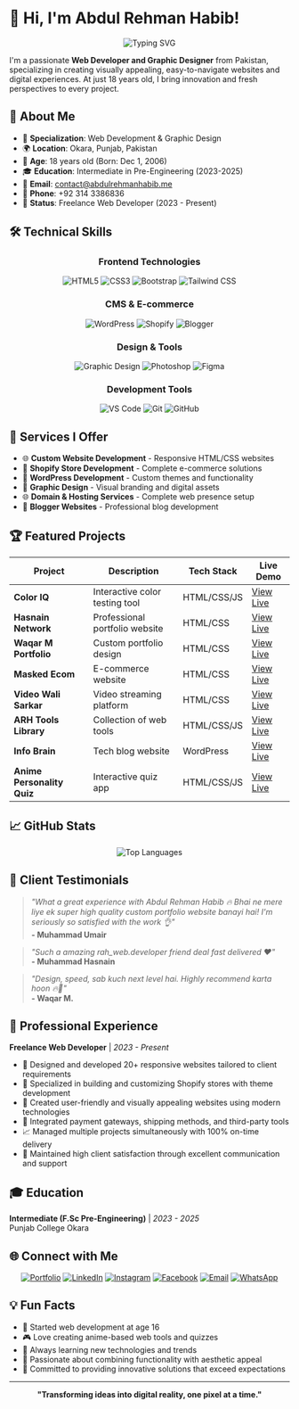 # 👋 Hi, I'm Abdul Rehman Habib!

<div align="center">
  <img src="https://readme-typing-svg.herokuapp.com?font=Fira+Code&pause=1000&color=36BCF7&center=true&vCenter=true&width=435&lines=Web+Developer+%26+Graphic+Designer;Shopify+%26+WordPress+Expert;Creating+Amazing+Digital+Experiences;18+Years+Old+%7C+Pakistan" alt="Typing SVG" />
</div>

I'm a passionate **Web Developer and Graphic Designer** from Pakistan, specializing in creating visually appealing, easy-to-navigate websites and digital experiences. At just 18 years old, I bring innovation and fresh perspectives to every project.

## 🚀 About Me

- 🎯 **Specialization**: Web Development & Graphic Design
- 🌍 **Location**: Okara, Punjab, Pakistan
- 🎂 **Age**: 18 years old (Born: Dec 1, 2006)
- 🎓 **Education**: Intermediate in Pre-Engineering (2023-2025)
- 📧 **Email**: contact@abdulrehmanhabib.me
- 📱 **Phone**: +92 314 3386836
- 💼 **Status**: Freelance Web Developer (2023 - Present)

## 🛠️ Technical Skills

<div align="center">

### Frontend Technologies
![HTML5](https://img.shields.io/badge/HTML5-90%25-E34F26?style=for-the-badge&logo=html5&logoColor=white)
![CSS3](https://img.shields.io/badge/CSS3-80%25-1572B6?style=for-the-badge&logo=css3&logoColor=white)
![Bootstrap](https://img.shields.io/badge/Bootstrap-Expert-7952B3?style=for-the-badge&logo=bootstrap&logoColor=white)
![Tailwind CSS](https://img.shields.io/badge/Tailwind_CSS-Expert-38B2AC?style=for-the-badge&logo=tailwind-css&logoColor=white)

### CMS & E-commerce
![WordPress](https://img.shields.io/badge/WordPress-95%25-21759B?style=for-the-badge&logo=wordpress&logoColor=white)
![Shopify](https://img.shields.io/badge/Shopify-75%25-7AB55C?style=for-the-badge&logo=shopify&logoColor=white)
![Blogger](https://img.shields.io/badge/Blogger-85%25-FF5722?style=for-the-badge&logo=blogger&logoColor=white)

### Design & Tools
![Graphic Design](https://img.shields.io/badge/Graphic_Design-55%25-FF6B6B?style=for-the-badge&logo=adobe&logoColor=white)
![Photoshop](https://img.shields.io/badge/Adobe_Photoshop-Expert-31A8FF?style=for-the-badge&logo=adobe-photoshop&logoColor=white)
![Figma](https://img.shields.io/badge/Figma-Expert-F24E1E?style=for-the-badge&logo=figma&logoColor=white)

### Development Tools
![VS Code](https://img.shields.io/badge/Visual_Studio_Code-Expert-007ACC?style=for-the-badge&logo=visual-studio-code&logoColor=white)
![Git](https://img.shields.io/badge/Git-Expert-F05032?style=for-the-badge&logo=git&logoColor=white)
![GitHub](https://img.shields.io/badge/GitHub-Expert-181717?style=for-the-badge&logo=github&logoColor=white)

</div>

## 💼 Services I Offer

- 🌐 **Custom Website Development** - Responsive HTML/CSS websites
- 🛒 **Shopify Store Development** - Complete e-commerce solutions
- 📝 **WordPress Development** - Custom themes and functionality
- 🎨 **Graphic Design** - Visual branding and digital assets
- 🌐 **Domain & Hosting Services** - Complete web presence setup
- 📱 **Blogger Websites** - Professional blog development

## 🏆 Featured Projects

<div align="center">

| Project | Description | Tech Stack | Live Demo |
|---------|-------------|------------|-----------|
| **Color IQ** | Interactive color testing tool | HTML/CSS/JS | [View Live](http://coloriq.abdulrehmanhabib.me/) |
| **Hasnain Network** | Professional portfolio website | HTML/CSS | [View Live](https://hasnainnetwork.netlify.app/) |
| **Waqar M Portfolio** | Custom portfolio design | HTML/CSS | [View Live](https://wqr.netlify.app/) |
| **Masked Ecom** | E-commerce website | HTML/CSS | [View Live](https://maskedecom.netlify.app/) |
| **Video Wali Sarkar** | Video streaming platform | HTML/CSS | [View Live](https://videowalisarkar.netlify.app/) |
| **ARH Tools Library** | Collection of web tools | HTML/CSS/JS | [View Live](https://arhtoolslibrary.netlify.app/) |
| **Info Brain** | Tech blog website | WordPress | [View Live](https://infobrain.tech/) |
| **Anime Personality Quiz** | Interactive quiz app | HTML/CSS/JS | [View Live](https://animepersonalityquiz.netlify.app/) |

</div>

## 📈 GitHub Stats


<div align="center">
  <img src="https://github-readme-stats.vercel.app/api/top-langs/?username=abdulrehmanhabib-arh&layout=compact&theme=radical&hide_border=true" alt="Top Languages" />
</div>

## 🌟 Client Testimonials

> *"What a great experience with Abdul Rehman Habib 🔥 Bhai ne mere liye ek super high quality custom portfolio website banayi hai! I'm seriously so satisfied with the work 👌"*  
> **- Muhammad Umair**

> *"Such a amazing rah_web.developer friend deal fast delivered ❤️"*  
> **- Muhammad Hasnain**

> *"Design, speed, sab kuch next level hai. Highly recommend karta hoon 🔥💯"*  
> **- Waqar M.**

## 🎯 Professional Experience

**Freelance Web Developer** | *2023 - Present*
- 🚀 Designed and developed 20+ responsive websites tailored to client requirements
- 🛒 Specialized in building and customizing Shopify stores with theme development
- 🎨 Created user-friendly and visually appealing websites using modern technologies
- 🔧 Integrated payment gateways, shipping methods, and third-party tools
- 📈 Managed multiple projects simultaneously with 100% on-time delivery
- 🤝 Maintained high client satisfaction through excellent communication and support

## 🎓 Education

**Intermediate (F.Sc Pre-Engineering)** | *2023 - 2025*  
Punjab College Okara

## 🌐 Connect with Me

<div align="center">

[![Portfolio](https://img.shields.io/badge/Portfolio-Visit_Now-FF6B6B?style=for-the-badge&logo=google-chrome&logoColor=white)](https://abdulrehmanhabib.me)
[![LinkedIn](https://img.shields.io/badge/LinkedIn-Connect-0077B5?style=for-the-badge&logo=linkedin&logoColor=white)](https://linkedin.com/in/abdulrehmanhabib)
[![Instagram](https://img.shields.io/badge/Instagram-Follow-E4405F?style=for-the-badge&logo=instagram&logoColor=white)](https://instagram.com/arh.webdeveloper)
[![Facebook](https://img.shields.io/badge/Facebook-Follow-1877F2?style=for-the-badge&logo=facebook&logoColor=white)](https://facebook.com/arh.webdeveloper)
[![Email](https://img.shields.io/badge/Email-Contact_Me-D14836?style=for-the-badge&logo=gmail&logoColor=white)](mailto:contact@abdulrehmanhabib.me)
[![WhatsApp](https://img.shields.io/badge/WhatsApp-Message-25D366?style=for-the-badge&logo=whatsapp&logoColor=white)](https://wa.me/923143386836)

</div>

## 💡 Fun Facts

- 🎯 Started web development at age 16
- 🎮 Love creating anime-based web tools and quizzes
- 🚀 Always learning new technologies and trends
- 🎨 Passionate about combining functionality with aesthetic appeal
- 🌟 Committed to providing innovative solutions that exceed expectations

---

<div align="center">
  
  
  **"Transforming ideas into digital reality, one pixel at a time."**
</div>

